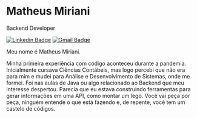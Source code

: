 
# Matheus Miriani

Backend Developer

[![Linkedin Badge](https://img.shields.io/badge/-Matheus%20Miriani-986DFF?style=flat-square&logo=Linkedin&logoColor=white&link=https://www.linkedin.com/in/iuricode/)](https://www.linkedin.com/in/mattmiriani/) 
[![Gmail Badge](https://img.shields.io/badge/-matheusmiriani@hotmail.com-986DFF?style=flat-square&logo=Gmail&logoColor=white&link=mailto:iuricold99@gmail.com)](mailto:matheusmiriani@hotmail.com)

Meu nome é Matheus Miriani.

Minha primeira experiência com código aconteceu durante a pandemia. Inicialmente cursava Ciências Contábeis, mas logo percebi que não era para mim e mudei para Análise e Desenvolvimento de Sistemas, onde me formei. Foi nas aulas de Java ou algo relacionado ao Backend que meu interesse despertou. Parecia que eu estava construindo ferramentas para gerar informações em uma API, como montar um lego. Você vai peça por peça, ninguém entende o que está fazendo e, de repente, você tem um castelo de códigos.
